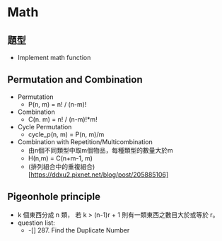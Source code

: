# Math

## 題型
* Implement math function

## Permutation and Combination
* Permutation
    * P(n, m) = n! / (n-m)!
* Combination
    * C(n. m) = n! / (n-m)!*m!
* Cycle Permutation
    * cycle_p(n, m) = P(n, m)/m
* Combination with Repetition/Multicombination
    * 由n個不同類型中取m個物品，每種類型的數量大於m
    * H(n,m) = C(n+m-1, m)
    * (排列組合中的重複組合)[https://ddxu2.pixnet.net/blog/post/205885106]
    
## Pigeonhole principle
* k 個東西分成 n 類， 若 k > (n-1)r + 1 則有一類東西之數目大於或等於 r。
* question list:
    * -[] 287. Find the Duplicate Number
    